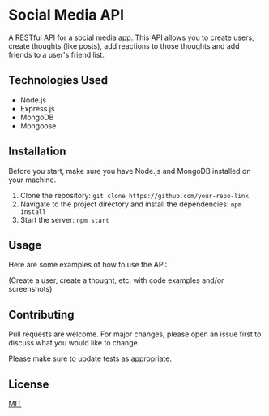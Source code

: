 # Social Media API

A RESTful API for a social media app. This API allows you to create users, create thoughts (like posts), add reactions to those thoughts and add friends to a user's friend list.

## Technologies Used
- Node.js
- Express.js
- MongoDB
- Mongoose

## Installation

Before you start, make sure you have Node.js and MongoDB installed on your machine.

1. Clone the repository: `git clone https://github.com/your-repo-link`
2. Navigate to the project directory and install the dependencies: `npm install`
3. Start the server: `npm start`

## Usage

Here are some examples of how to use the API:

(Create a user, create a thought, etc. with code examples and/or screenshots)

## Contributing

Pull requests are welcome. For major changes, please open an issue first to discuss what you would like to change.

Please make sure to update tests as appropriate.

## License

[MIT](https://choosealicense.com/licenses/mit/)
